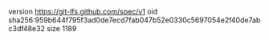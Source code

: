 version https://git-lfs.github.com/spec/v1
oid sha256:959b644f795f3ad0de7ecd7fab047b52e0330c5697054e2f40de7abc3df48e32
size 1189
